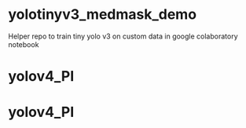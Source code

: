 # yolotinyv3_medmask_demo

Helper repo to train tiny yolo v3 on custom data in google colaboratory notebook
# yolov4_PI
# yolov4_PI
